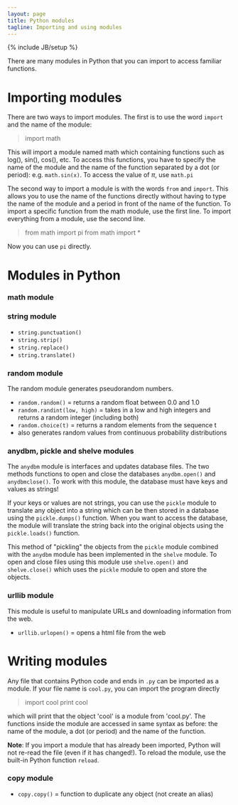 ```yaml
---
layout: page
title: Python modules
tagline: Importing and using modules
---
```

{% include JB/setup %}

There are many modules in Python that you can import to access familiar functions.  

# Importing modules
There are two ways to import modules.  The first is to use the word `import` and the name of the module: 

> 	import math

This will import a module named math which containing functions such as log(), sin(), cos(), etc. To access this functions, you have to specify the name of the module and the name of the function separated by a dot (or period): e.g. `math.sin(x)`.  To access the value of $\pi$, use `math.pi`

The second way to import a module is with the words `from` and `import`. This allows you to use the name of the functions directly without having to type the name of the module and a period in front of the name of the function.   To import a specific function from the math module, use the first line. To import everything from a module, use the second line. 

> 	from math import pi
>	from math import *

Now you can use `pi` directly. 

# Modules in Python

### math module


### string module
* `string.punctuation()`
* `string.strip()`
* `string.replace()`
* `string.translate()`

### random module
The random module generates pseudorandom numbers. 

* `random.random()` = returns a random float between 0.0 and 1.0
* `random.randint(low, high)` = takes in a low and high integers and returns a random integer (including both)
* `random.choice(t)` = returns a random elements from the sequence t
* also generates random values from continuous probability distributions


### anydbm, pickle and shelve modules
The `anydbm` module is interfaces and updates database files. The two methods functions to open and close the databases `anydbm.open()` and `anydbmclose()`.  To work with this module, the database must have keys and values as strings!  

If your keys or values are not strings, you can use the `pickle` module to translate any object into a string which can be then stored in a database using the `pickle.dumps()` function.  When you want to access the database, the module will translate the string back into the original objects using the `pickle.loads()` function.  

This method of "pickling" the objects from the `pickle` module combined with the `anydbm` module has been implemented in the `shelve` module.  To open and close files using this module use `shelve.open()` and `shelve.close()` which uses the `pickle` module to open and store the objects. 

### urllib module
This module is useful to manipulate URLs and downloading information from the web.  

* `urllib.urlopen()` = opens a html file from the web
 
# Writing modules
Any file that contains Python code and ends in `.py` can be imported as a module.  If your file name is `cool.py`, you can import the program directly

>	import cool
>	print cool

which will print that the object 'cool' is a module from 'cool.py'.  The functions inside the module are accessed in same syntax as before: the name of the module, a dot (or period) and the name of the function.  

**Note**: If you import a module that has already been imported, Python will not re-read the file (even if it has changed!).  To reload the module, use the built-in Python function `reload`.  



### copy module
* `copy.copy()` = function to duplicate any object (not create an alias)

